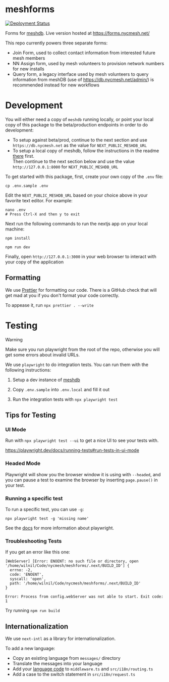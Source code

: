 # meshforms

[![Deployment Status](https://github.com/WillNilges/meshforms/actions/workflows/publish-and-deploy.yaml/badge.svg)](https://github.com/WillNilges/meshforms/actions/workflows/publish-and-deploy.yaml)

Forms for [meshdb](https://github.com/nycmeshnet/meshdb). Live version hosted at https://forms.nycmesh.net/

This repo currently powers three separate forms:

- Join Form, used to collect contact information from interested future mesh members
- NN Assign form, used by mesh volunteers to provision network numbers for new installs
- Query form, a legacy interface used by mesh volunteers to query information from meshDB
  (use of https://db.nycmesh.net/admin/) is recommended instead for new workflows

# Development

You will either need a copy of `meshdb` running locally, or point your local copy of this package to the beta/production
endpoints in order to do development:

- To setup against beta/prod, continue to the next section and use `https://db.nycmesh.net` as the value for `NEXT_PUBLIC_MESHDB_URL`
- To setup a local copy of meshdb, follow the instructions in the readme [there](https://github.com/nycmeshnet/meshdb) first.  
   Then continue to the next section below and use the value `http://127.0.0.1:8000` for `NEXT_PUBLIC_MESHDB_URL`

To get started with this package, first, create your own copy of the `.env` file:

```
cp .env.sample .env
```

Edit the `NEXT_PUBLIC_MESHDB_URL` based on your choice above in your favorite text editor. For example:

```
nano .env
# Press Ctrl-X and then y to exit
```

Next run the following commands to run the nextjs app on your local machine:

```
npm install

npm run dev
```

Finally, open `http://127.0.0.1:3000` in your web browser to interact with your copy of the application

## Formatting

We use [Prettier](https://prettier.io/docs/en/install) for formatting our code. 
There is a GitHub check that will get mad at you if you don't format your code
correctly.

To appease it, run `npx prettier . --write`

# Testing

> [!WARNING]  
> Make sure you run playwright from the root of the repo, otherwise you will get some
> errors about invalid URLs.

We use `playwright` to do integration tests. You can run them with the following instructions:

1. Setup a dev instance of [meshdb](https://github.com/nycmeshnet/meshdb)

2. Copy `.env.sample` into `.env.local` and fill it out

3. Run the integration tests with `npx playwright test`

## Tips for Testing

### UI Mode

Run with `npx playwright test --ui` to get a nice UI to see your tests with.

https://playwright.dev/docs/running-tests#run-tests-in-ui-mode

### Headed Mode

Playwright will show you the browser window it is using with `--headed`,
and you can pause a test to examine the browser by inserting `page.pause()`
in your test.

### Running a specific test

To run a specific test, you can use `-g`:

`npx playwright test -g 'missing name'`

See the [docs](https://playwright.dev/docs/running-tests) for more information about playwright.

### Troubleshooting Tests

If you get an error like this one:

```
[WebServer] [Error: ENOENT: no such file or directory, open '/home/wilnil/Code/nycmesh/meshforms/.next/BUILD_ID'] {
  errno: -2,
  code: 'ENOENT',
  syscall: 'open',
  path: '/home/wilnil/Code/nycmesh/meshforms/.next/BUILD_ID'
}

Error: Process from config.webServer was not able to start. Exit code: 1
```

Try running `npm run build`

## Internationalization

We use `next-intl` as a library for internationalization. 

To add a new language:
- Copy an existing language from `messages/` directory
- Translate the messages into your language
- Add your [language code](https://en.wikipedia.org/wiki/List_of_ISO_639_language_codes) to `middleware.ts` and `src/i18n/routing.ts`
- Add a case to the switch statement in `src/i18n/request.ts`
